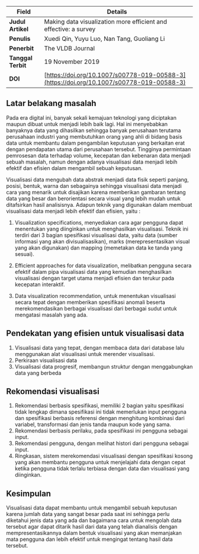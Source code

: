 | **Field**          | **Details**                                                                         |
|--------------------|-------------------------------------------------------------------------------------|
| **Judul Artikel**  | Making data visualization more efficient and effective: a survey                    |
| **Penulis**        | Xuedi Qin, Yuyu Luo, Nan Tang, Guoliang Li                                           |
| **Penerbit**       | The VLDB Journal                                                                     |
| **Tanggal Terbit** | 19 November 2019                                                                     |
| **DOI**            | [https://doi.org/10.1007/s00778-019-00588-3](https://doi.org/10.1007/s00778-019-00588-3) |


## Latar belakang masalah

Pada era digital ini, banyak sekali kemajuan teknologi yang diciptakan maupun dibuat untuk menjadi lebih baik lagi. Hal ini menyebabkan banyaknya data yang dihasilkan sehingga banyak perusahaan terutama perusahaan industri yang membutuhkan orang yang ahli di bidang basis data untuk membantu dalam pengambilan keputusan yang berkaitan erat dengan pendapatan utama dari perusahaan tersebut. Tingginya permintaan pemrosesan data terhadap volume, kecepatan dan kebenaran data menjadi sebuah masalah, namun dengan adanya visualisasi data menjadi lebih efektif dan efisien dalam mengambil sebuah keputusan.

Visualisasi data mengubah data abstrak menjadi data fisik seperti panjang, posisi, bentuk, warna dan sebagainya sehingga visualisasi data menjadi cara yang menarik untuk disajikan karena memberikan gambaran tentang data yang besar dan berorientasi secara visual yang lebih mudah untuk ditafsirkan hasil analisisnya. Adapun teknik yang digunakan dalam membuat visualisasi data menjadi lebih efektif dan efisien, yaitu :

1.	Visualization specifications, menyediakan cara agar pengguna dapat menentukan yang diinginkan untuk menghasilkan visualisasi. Teknik ini terdiri dari 3 bagian spesifikasi visualisasi data, yaitu data (sumber informasi yang akan divisualisasikan), marks (merepresentasikan visual yang akan digunakan) dan mapping (memetakan data ke tanda yang sesuai).

2.	Efficient approaches for data visualization, melibatkan pengguna secara efektif dalam pipa visualisasi data yang kemudian menghasilkan visualisasi dengan target utama menjadi efisien dan terukur pada kecepatan interaktif.
 
3.	Data visualization recommendation, untuk menentukan visualisasi secara tepat dengan memberikan spesifikasi anomali beserta merekomendasikan berbagai visualisasi dari berbagai sudut untuk mengatasi masalah yang ada. 

## Pendekatan yang efisien untuk visualisasi data

1.	Visualisasi data yang tepat, dengan membaca data dari database lalu menggunakan alat visualisasi untuk merender visualisasi.
2.	Perkiraan visualisasi data
3.	Visualisasi data progresif, membangun struktur dengan menggabungkan data yang berbeda
   
## Rekomendasi visualisasi
1.	Rekomendasi berbasis spesifikasi, memiliki 2 bagian yaitu spesifikasi tidak lengkap dimana spesifikasi ini tidak memerlukan input pengguna dan spesifikasi berbasis referensi dengan menghitung kombinasi dari variabel, transformasi dan jenis tanda maupun kode yang sama.
2.	Rekomendasi berbasis perilaku, pada spesifikasi ini pengguna sebagai input.
3.	Rekomendasi pengguna, dengan melihat histori dari pengguna sebagai input.
4.	Ringkasan, sistem  merekomendasi visualisasi dengan spesifikasi kosong yang akan membantu pengguna untuk menjelajahi data dengan cepat ketika pengguna tidak terlalu terbiasa dengan data dan visualisasi yang diinginkan.

## Kesimpulan

Visualisasi data dapat membantu untuk mengambil sebuah keputusan karena jumlah data yang sangat besar pada saat ini sehingga perlu diketahui jenis data yang ada dan bagaimana cara untuk mengolah data tersebut agar dapat ditarik hasil dari data yang telah dianalisis dengan mempresentasikannya dalam bentuk visualisasi yang akan memanjakan mata pengguna dan lebih efektif untuk mengingat tentang hasil data tersebut.
